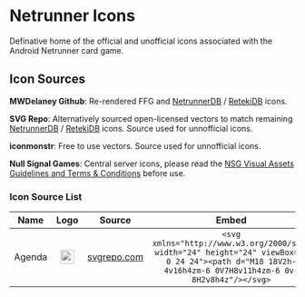 # Netrunner Icons

Definative home of the official and unofficial icons associated with the Android Netrunner card game. 

## Icon Sources

**MWDelaney Github**: Re-rendered FFG and [NetrunnerDB](https://netrunnerdb.com) / [RetekiDB](https://nrdb.reteki.fun) icons.

**SVG Repo**: Alternatively sourced open-licensed vectors to match remaining [NetrunnerDB](https://netrunnerdb.com) / [RetekiDB](https://nrdb.reteki.fun) icons. Source used for unnofficial icons.

**iconmonstr**: Free to use vectors. Source used for unnofficial icons.

**Null Signal Games**: Central server icons, please read the [NSG Visual Assets Guidelines and Terms & Conditions](https://nullsignal.games/about/nsg-visual-assets) before use. 

### Icon Source List

**Name**|**Logo**|**Source**|**Embed**
:-----:|:-----:|:-----:|:-----:
Agenda|<img src="https://www.svgrepo.com/show/447285/chart-bar.svg" width="24">     |[svgrepo.com](https://www.svgrepo.com/svg/447285/chart-bar) |```<svg xmlns="http://www.w3.org/2000/svg" width="24" height="24" viewBox="0 0 24 24"><path d="M18 18V2h-4v16h4zm-6 0V7H8v11h4zm-6 0v-8H2v8h4z"/></svg>``` 


